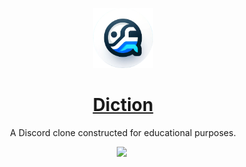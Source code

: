 <p align="center">
  <a href="https://nextjs.org">
    <picture>
      <img src="./client/static/favicon.png" height="96">
    </picture>
    <h1 align="center">Diction</h1>
  </a>
</p>

<p align="center">
A Discord clone constructed for educational purposes.
</p>

<p align="center">
    <img src="https://img.shields.io/badge/DESIGNED_&_DEVELOPED-BY_DREW_WORDEN-black">
    <img alt="" src="https://img.shields.io/badge/License-MIT-yellow.svg">
</p>
